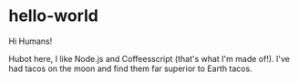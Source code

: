  hello-world
============

Hi Humans!

Hubot here, I like Node.js and Coffeesscript (that's what I'm made of!).
I've had tacos on the moon and find them far superior to Earth tacos.
